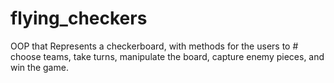 # flying_checkers
OOP that Represents a checkerboard, with methods for the users to # choose teams, take turns, manipulate the board, capture enemy pieces, and win the game.

